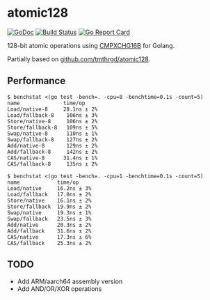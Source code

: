 # atomic128

[![GoDoc](https://godoc.org/github.com/CAFxX/atomic128?status.svg)](https://godoc.org/github.com/tmthrgd/atomic128)
[![Build Status](https://travis-ci.org/CAFxX/atomic128.svg?branch=master)](https://travis-ci.org/tmthrgd/atomic128)
[![Go Report Card](https://goreportcard.com/badge/github.com/CAFxX/atomic128)](https://goreportcard.com/report/github.com/tmthrgd/atomic128)

128-bit atomic operations using [CMPXCHG16B](http://www.felixcloutier.com/x86/CMPXCHG8B:CMPXCHG16B.html)
for Golang. 

Partially based on [github.com/tmthrgd/atomic128](https://github.com/tmthrgd/atomic128).

## Performance

```
$ benchstat <(go test -bench=. -cpu=8 -benchtime=0.1s -count=5)
name              time/op
Load/native-8     28.1ns ± 2%
Load/fallback-8    106ns ± 3%
Store/native-8     106ns ± 2%
Store/fallback-8   109ns ± 5%
Swap/native-8      110ns ± 1%
Swap/fallback-8    127ns ± 2%
Add/native-8       129ns ± 2%
Add/fallback-8     142ns ± 2%
CAS/native-8      31.4ns ± 1%
CAS/fallback-8     135ns ± 2%

$ benchstat <(go test -bench=. -cpu=1 -benchtime=0.1s -count=5)
name            time/op
Load/native     16.2ns ± 3%
Load/fallback   17.0ns ± 2%
Store/native    16.1ns ± 2%
Store/fallback  19.9ns ± 2%
Swap/native     19.3ns ± 1%
Swap/fallback   23.5ns ± 3%
Add/native      20.3ns ± 2%
Add/fallback    31.6ns ± 2%
CAS/native      17.3ns ± 6%
CAS/fallback    25.3ns ± 2%
```

## TODO

- Add ARM/aarch64 assembly version
- Add AND/OR/XOR operations

